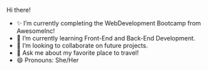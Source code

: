 Hi there!
- ✨ I’m currently completing the WebDevelopment Bootcamp from AwesomeInc!
- 🌱 I’m currently learning Front-End and Back-End Development. 
- 👯 I’m looking to collaborate on future projects.
- 💬 Ask me about my favorite place to travel!
- 😄 Pronouns: She/Her
